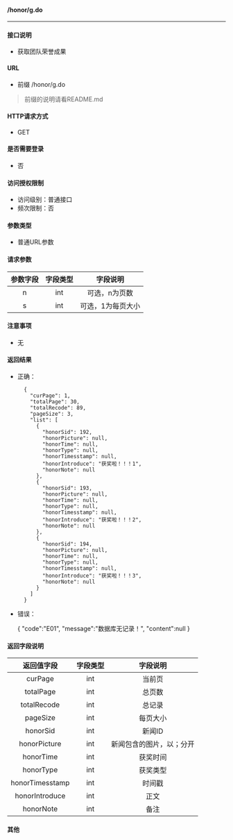 #### /honor/g.do
---------------------------

#### 接口说明
- 获取团队荣誉成果

#### URL
- 前缀 /honor/g.do

>前缀的说明请看README.md

#### HTTP请求方式
- GET

#### 是否需要登录
- 否

#### 访问授权限制
- 访问级别：普通接口
- 频次限制：否

#### 参数类型
- 普通URL参数

#### 请求参数
|参数字段|字段类型|字段说明|
|:----------:|:--------:|:---------:|
| n  |  int |  可选，n为页数|
| s  |  int |  可选，1为每页大小 |

#### 注意事项
- 无

#### 返回结果
- 正确：

		{
		  "curPage": 1,
		  "totalPage": 30,
		  "totalRecode": 89,
		  "pageSize": 3,
		  "list": [
			{
			  "honorSid": 192,
			  "honorPicture": null,
			  "honorTime": null,
			  "honorType": null,
			  "honorTimesstamp": null,
			  "honorIntroduce": "获奖啦！！！1",
			  "honorNote": null
			},
			{
			  "honorSid": 193,
			  "honorPicture": null,
			  "honorTime": null,
			  "honorType": null,
			  "honorTimesstamp": null,
			  "honorIntroduce": "获奖啦！！！2",
			  "honorNote": null
			},
			{
			  "honorSid": 194,
			  "honorPicture": null,
			  "honorTime": null,
			  "honorType": null,
			  "honorTimesstamp": null,
			  "honorIntroduce": "获奖啦！！！3",
			  "honorNote": null
			}
		  ]
		}

- 错误：

	{
		"code":"E01",
		"message":"数据库无记录！",
		"content":null
	}


#### 返回字段说明

|返回值字段|字段类型|字段说明|
|:----------:|:--------:|:---------:|
| curPage  |  int |  当前页 |
| totalPage| int | 总页数 |
| totalRecode|int|总记录|
| pageSize|int|每页大小|
| honorSid  |  int |  新闻ID |
| honorPicture| int | 新闻包含的图片，以；分开 |
| honorTime|int|获奖时间|
| honorType|int|获奖类型|
| honorTimesstamp| int | 时间戳 |
| honorIntroduce|int|正文|
| honorNote|int|备注|

#### 其他